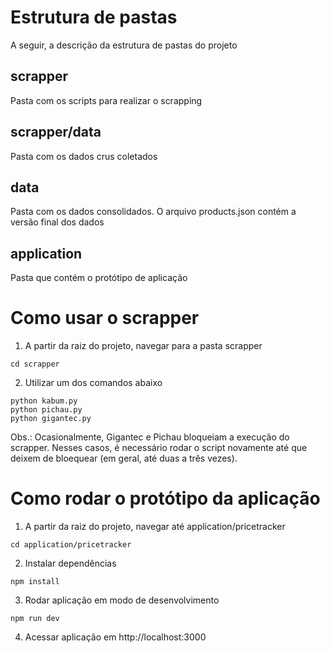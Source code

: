 # Estrutura de pastas

A seguir, a descrição da estrutura de pastas do projeto

## scrapper

Pasta com os scripts para  realizar o scrapping

## scrapper/data

Pasta com os dados crus coletados

## data

Pasta com os dados consolidados. O arquivo products.json contém a versão final dos dados



## application

Pasta que contém o protótipo de aplicação

# Como usar o scrapper

1. A partir da raiz do projeto, navegar para a pasta scrapper

```shell
cd scrapper
```

2. Utilizar um dos comandos abaixo

```shell
python kabum.py
python pichau.py
python gigantec.py

```

Obs.: Ocasionalmente, Gigantec e Pichau bloqueiam a execução do scrapper. Nesses casos, é necessário rodar o script novamente até que deixem de bloequear (em geral, até duas a três vezes).


# Como rodar o protótipo da aplicação

1. A partir da raiz do projeto, navegar até application/pricetracker

```shell
cd application/pricetracker
```

2. Instalar dependências

```shell
npm install
```

3. Rodar aplicação em modo de desenvolvimento

```shell
npm run dev
```

4. Acessar aplicação em http://localhost:3000